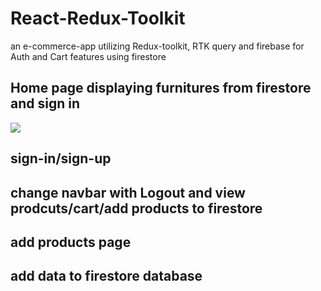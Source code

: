 # React-Redux-Toolkit
an e-commerce-app utilizing Redux-toolkit, RTK query  and firebase for Auth and Cart features using firestore

## Home page displaying furnitures from firestore and sign in 
![](react-redux/e-commerce-app/images/ala1.jpg)

## sign-in/sign-up
[](react-redux/e-commerce-app/images/ala2.jpg)

## change navbar with Logout and view prodcuts/cart/add products to firestore
[](react-redux/e-commerce-app/images/ala3.jpg)

## add products page 
[](react-redux/e-commerce-app/images/ala4.jpg)

## add data to firestore database
[](react-redux/e-commerce-app/images/ala5.jpg)
